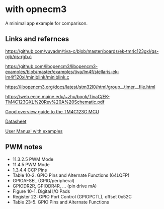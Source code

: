 # with opnecm3
A minimal app example for comparison.

## Links and refernces
https://github.com/yuvadm/tiva-c/blob/master/boards/ek-tm4c123gxl/qs-rgb/qs-rgb.c

https://github.com/libopencm3/libopencm3-examples/blob/master/examples/tiva/lm4f/stellaris-ek-lm4f120xl/miniblink/miniblink.c

https://libopencm3.org/docs/latest/stm32l0/html/group__timer__file.html

https://web.eece.maine.edu/~zhu/book/TivaC/EK-TM4C123GXL%20Rev%20A%20Schematic.pdf

[Good overview guide to the TM4C123G MCU](https://microcontrollerslab.com/introduction-tiva-tm4c123g-launchpad/)

[Datasheet](https://www.ti.com/lit/ds/symlink/tm4c123gh6pm.pdf)

[User Manual with examples](https://www.ti.com/seclit/ml/ssqu015/ssqu015.pdf)

## PWM notes
- 11.3.2.5 PWM Mode
- 11.4.5 PWM Mode
- 1.3.4.4 CCP Pins
- Table 10-2. GPIO Pins and Alternate Functions (64LQFP)
- GPIOAFSEL (GPIO/peripheral)
- GPIODR2R, GPIODR4R, ... (pin drive mA)
- Figure 10-1. Digital I/O Pads
- Register 22: GPIO Port Control (GPIOPCTL), offset 0x52C
- Table 23-5. GPIO Pins and Alternate Functions

